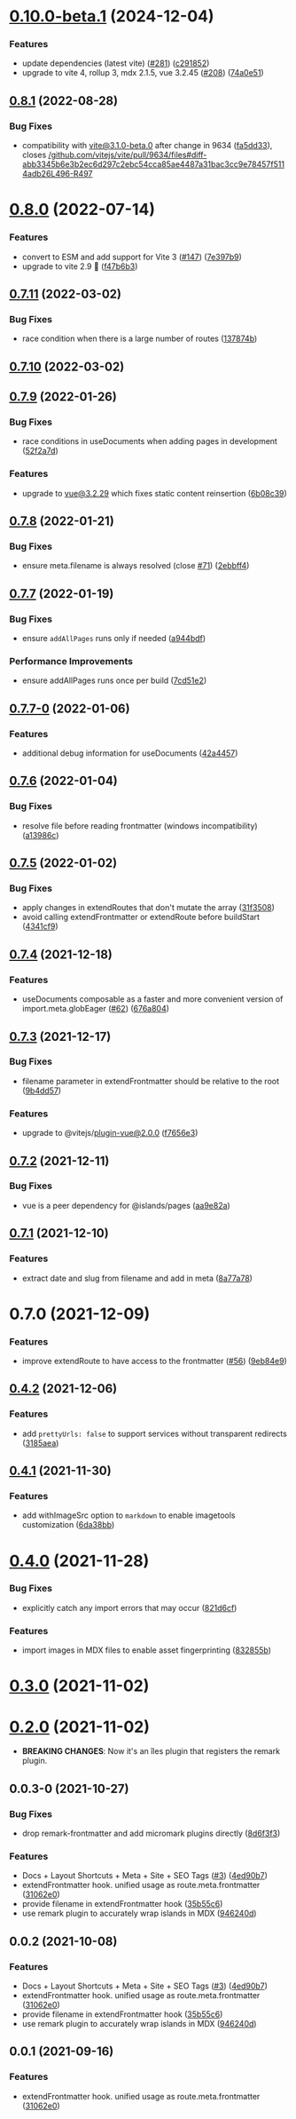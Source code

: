 # [0.10.0-beta.1](https://github.com/nuraui/nurajs/compare/pages@0.8.1...pages@0.10.0-beta.1) (2024-12-04)


### Features

* update dependencies (latest vite) ([#281](https://github.com/nuraui/nurajs/issues/281)) ([c291852](https://github.com/nuraui/nurajs/commit/c29185255e41e63830236ceb4c67de599aae2012))
* upgrade to vite 4, rollup 3, mdx 2.1.5, vue 3.2.45 ([#208](https://github.com/nuraui/nurajs/issues/208)) ([74a0e51](https://github.com/nuraui/nurajs/commit/74a0e511c71e990cf5a123cc31989095ef76477f))



## [0.8.1](https://github.com/nuraui/nurajs/compare/pages@0.8.0...pages@0.8.1) (2022-08-28)


### Bug Fixes

* compatibility with vite@3.1.0-beta.0 after change in 9634 ([fa5dd33](https://github.com/nuraui/nurajs/commit/fa5dd335112ff789e62b22a97261b3b341c47e29)), closes [/github.com/vitejs/vite/pull/9634/files#diff-abb3345b6e3b2ec6d297c2ebc54cca85ae4487a31bac3cc9e78457f5114adb26L496-R497](https://github.com//github.com/vitejs/vite/pull/9634/files/issues/diff-abb3345b6e3b2ec6d297c2ebc54cca85ae4487a31bac3cc9e78457f5114adb26L496-R497)



# [0.8.0](https://github.com/nuraui/nurajs/compare/pages@0.7.11...pages@0.8.0) (2022-07-14)


### Features

* convert to ESM and add support for Vite 3 ([#147](https://github.com/nuraui/nurajs/issues/147)) ([7e397b9](https://github.com/nuraui/nurajs/commit/7e397b908746cd8ec875da2a636ae667ae98cb30))
* upgrade to vite 2.9 🚀 ([f47b6b3](https://github.com/nuraui/nurajs/commit/f47b6b346ef2efc88590749e2d8c8a2fbba7a42a))



## [0.7.11](https://github.com/nuraui/nurajs/compare/pages@0.7.10...pages@0.7.11) (2022-03-02)


### Bug Fixes

* race condition when there is a large number of routes ([137874b](https://github.com/nuraui/nurajs/commit/137874b3b21a609feb4dbec9aee890428f68bcd1))



## [0.7.10](https://github.com/nuraui/nurajs/compare/pages@0.7.9...pages@0.7.10) (2022-03-02)



## [0.7.9](https://github.com/nuraui/nurajs/compare/pages@0.7.8...pages@0.7.9) (2022-01-26)


### Bug Fixes

* race conditions in useDocuments when adding pages in development ([52f2a7d](https://github.com/nuraui/nurajs/commit/52f2a7dde4088aac0536cc459d5f98851eef8d37))


### Features

* upgrade to vue@3.2.29 which fixes static content reinsertion ([6b08c39](https://github.com/nuraui/nurajs/commit/6b08c39e53b3a0b122d03a1471c46094e92406d0))



## [0.7.8](https://github.com/nuraui/nurajs/compare/pages@0.7.7...pages@0.7.8) (2022-01-21)


### Bug Fixes

* ensure meta.filename is always resolved (close [#71](https://github.com/nuraui/nurajs/issues/71)) ([2ebbff4](https://github.com/nuraui/nurajs/commit/2ebbff4e46a23c1994d040fa2dd89f81f8204021))



## [0.7.7](https://github.com/nuraui/nurajs/compare/pages@0.7.7-0...pages@0.7.7) (2022-01-19)


### Bug Fixes

* ensure `addAllPages` runs only if needed ([a944bdf](https://github.com/nuraui/nurajs/commit/a944bdf830a9012f8d88827d53b6f6493b3ce5da))


### Performance Improvements

* ensure addAllPages runs once per build ([7cd51e2](https://github.com/nuraui/nurajs/commit/7cd51e257fe721713221e2dd39b40762fb3af936))



## [0.7.7-0](https://github.com/nuraui/nurajs/compare/pages@0.7.6...pages@0.7.7-0) (2022-01-06)


### Features

* additional debug information for useDocuments ([42a4457](https://github.com/nuraui/nurajs/commit/42a4457d2a80e247954b37452d26135d9bfa3cc6))



## [0.7.6](https://github.com/nuraui/nurajs/compare/pages@0.7.5...pages@0.7.6) (2022-01-04)


### Bug Fixes

* resolve file before reading frontmatter (windows incompatibility) ([a13986c](https://github.com/nuraui/nurajs/commit/a13986c5bafb736a658e7836c4e783f0cd15ad16))



## [0.7.5](https://github.com/nuraui/nurajs/compare/pages@0.7.4...pages@0.7.5) (2022-01-02)


### Bug Fixes

* apply changes in extendRoutes that don't mutate the array ([31f3508](https://github.com/nuraui/nurajs/commit/31f3508071a7cc21b9bc3e2d7240c08036675a01))
* avoid calling extendFrontmatter or extendRoute before buildStart ([4341cf9](https://github.com/nuraui/nurajs/commit/4341cf9e8ae632a740f296ce3827dde427d7f6d2))



## [0.7.4](https://github.com/nuraui/nurajs/compare/pages@0.7.3...pages@0.7.4) (2021-12-18)


### Features

* useDocuments composable as a faster and more convenient version of import.meta.globEager ([#62](https://github.com/nuraui/nurajs/issues/62)) ([676a804](https://github.com/nuraui/nurajs/commit/676a80495da4178691c455238d27b8da447fb0a9))



## [0.7.3](https://github.com/nuraui/nurajs/compare/pages@0.7.2...pages@0.7.3) (2021-12-17)


### Bug Fixes

* filename parameter in extendFrontmatter should be relative to the root ([9b4dd57](https://github.com/nuraui/nurajs/commit/9b4dd57dc813ea4a4d7deab3299c2cd95920cf6e))


### Features

* upgrade to @vitejs/plugin-vue@2.0.0 ([f7656e3](https://github.com/nuraui/nurajs/commit/f7656e37976c206d801f6b7476322cbf1c91aaac))



## [0.7.2](https://github.com/nuraui/nurajs/compare/pages@0.7.1...pages@0.7.2) (2021-12-11)


### Bug Fixes

* vue is a peer dependency for @islands/pages ([aa9e82a](https://github.com/nuraui/nurajs/commit/aa9e82a39eaefb90ebeca7c709d10dd4766c81f8))



## [0.7.1](https://github.com/nuraui/nurajs/compare/pages@0.7.0...pages@0.7.1) (2021-12-10)


### Features

* extract date and slug from filename and add in meta ([8a77a78](https://github.com/nuraui/nurajs/commit/8a77a786f5868fdb162520b92754eba91a403e62))



# 0.7.0 (2021-12-09)


### Features

* improve extendRoute to have access to the frontmatter ([#56](https://github.com/nuraui/nurajs/issues/56)) ([9eb84e9](https://github.com/nuraui/nurajs/commit/9eb84e9ec7387bcfbd7ffabb4dd7c9b5696c24f2))



## [0.4.2](https://github.com/nuraui/nurajs/compare/frontmatter@0.4.1...frontmatter@0.4.2) (2021-12-06)


### Features

* add `prettyUrls: false` to support services without transparent redirects ([3185aea](https://github.com/nuraui/nurajs/commit/3185aeaa6d7c4e49ec3da0ae60252ab660a70c6c))



## [0.4.1](https://github.com/nuraui/nurajs/compare/frontmatter@0.4.0...frontmatter@0.4.1) (2021-11-30)


### Features

* add withImageSrc option to `markdown` to enable imagetools customization ([6da38bb](https://github.com/nuraui/nurajs/commit/6da38bbe218f53505cd6acb04563e6342b67c66a))



# [0.4.0](https://github.com/nuraui/nurajs/compare/frontmatter@0.3.0...frontmatter@0.4.0) (2021-11-28)


### Bug Fixes

* explicitly catch any import errors that may occur ([821d6cf](https://github.com/nuraui/nurajs/commit/821d6cf4b93d0c676fd29c0b627deca5a697a241))


### Features

* import images in MDX files to enable asset fingerprinting ([832855b](https://github.com/nuraui/nurajs/commit/832855b4a19ac67b572074ba7613cc46e7a6c552))



# [0.3.0](https://github.com/nuraui/nurajs/compare/frontmatter@0.2.0...frontmatter@0.3.0) (2021-11-02)



# [0.2.0](https://github.com/nuraui/nurajs/compare/frontmatter@0.0.3-0...frontmatter@0.2.0) (2021-11-02)

- __BREAKING CHANGES__: Now it's an îles plugin that registers the remark plugin.

## 0.0.3-0 (2021-10-27)


### Bug Fixes

* drop remark-frontmatter and add micromark plugins directly ([8d6f3f3](https://github.com/nuraui/nurajs/commit/8d6f3f3b184674e30181a7ca52361de3baaeb5ac))


### Features

* Docs + Layout Shortcuts + Meta + Site + SEO Tags ([#3](https://github.com/nuraui/nurajs/issues/3)) ([4ed90b7](https://github.com/nuraui/nurajs/commit/4ed90b72cf354823f023dd09f6797b8b71cff35b))
* extendFrontmatter hook. unified usage as route.meta.frontmatter ([31062e0](https://github.com/nuraui/nurajs/commit/31062e04193822cddf1ef9069bec9c448b6d3b72))
* provide filename in extendFrontmatter hook ([35b55c6](https://github.com/nuraui/nurajs/commit/35b55c6505561c0151960697a7bcebc4953ad968))
* use remark plugin to accurately wrap islands in MDX ([946240d](https://github.com/nuraui/nurajs/commit/946240d9ab0e90536b0aa6e3d6d3b4e564cecc07))



## 0.0.2 (2021-10-08)


### Features

* Docs + Layout Shortcuts + Meta + Site + SEO Tags ([#3](https://github.com/nuraui/nurajs/issues/3)) ([4ed90b7](https://github.com/nuraui/nurajs/commit/4ed90b72cf354823f023dd09f6797b8b71cff35b))
* extendFrontmatter hook. unified usage as route.meta.frontmatter ([31062e0](https://github.com/nuraui/nurajs/commit/31062e04193822cddf1ef9069bec9c448b6d3b72))
* provide filename in extendFrontmatter hook ([35b55c6](https://github.com/nuraui/nurajs/commit/35b55c6505561c0151960697a7bcebc4953ad968))
* use remark plugin to accurately wrap islands in MDX ([946240d](https://github.com/nuraui/nurajs/commit/946240d9ab0e90536b0aa6e3d6d3b4e564cecc07))



## 0.0.1 (2021-09-16)


### Features

* extendFrontmatter hook. unified usage as route.meta.frontmatter ([31062e0](https://github.com/maximomussini/iles/commit/31062e04193822cddf1ef9069bec9c448b6d3b72))



